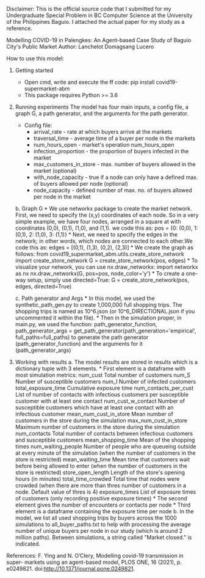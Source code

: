 Disclaimer: This is the official source code that I submitted for my Undergraduate Special Problem in BC Computer Science at the University of the Philippines Baguio. I attached the actual paper for my study as a reference. 

Modelling COVID-19 in Palengkes: An Agent-based Case Study of Baguio City's Public Market
Author: Lanchelot Domagsang Lucero

How to use this model:
1. Getting started
    - Open cmd, write and execute the ff code: pip install covid19-supermarket-abm
    - This package requires Python >= 3.6

2. Running experiments
    The model has four main inputs, a config file, a graph G, a path generator, and the arguments for the path generator.
    - Config file:
        - arrival_rate - rate at which buyers arrive at the markets
        - traversal_time - average time of a buyer per node in the markets
        - num_hours_open - market's operation num_hours_open
        - infection_proportion - the proportion of buyers infected in the market
        - max_customers_in_store - max. number of buyers allowed in the market (optional)
        - with_node_capacity - true if a node can only have a defined max. of buyers allowed per node (optional)
        - node_capacity - defined number of max. no. of buyers allowed per node in the market

    b. Graph G
        * We use networkx package to create the market network. First, we need to specify the (x,y) coordinates of each node. So in a very simple example, we have four nodes, arranged in a square at with coordinates (0,0), (0,1), (1,0), and (1,1). we code this as: pos = {0: (0,0), 1: (0,1), 2: (1,0), 3: (1,1)}
        * Next, we need to specify the edges in the network; in other words, which nodes are connected to each other.We code this as: edges = [(0,1), (1,3), (0,2), (2,3)]
        * We create the graph as follows: 
            from covid19_supermarket_abm.utils.create_store_network import create_store_network
            G = create_store_network(pos, edges)
        * To visualize your network, you can use nx.draw_networkx:
            import networkx as nx
            nx.draw_networkx(G, pos=pos, node_color='y')
        * To create a one-way setup, simply use directed=True: G = create_store_network(pos, edges, directed=True) 

    c. Path generator and Args
        * In this model, we used the synthetic_path_gen.py to create 1,000,000 full shopping trips. The shopping trips is named as 10^6.json (or 10^6_DIRECTIONAL.json if you uncommented it within the file).
        * Then in the simulation proper, in main.py, we used the function:
        path_generator_function, path_generator_args = get_path_generator(path_generation='empirical', full_paths=full_paths) 
        to generate the path generator (path_generator_function) and the arguments for it (path_generator_args)
    
3. Working with results
    a. The model results are stored in results which is a dictionary tuple with 3 elements.
        * First element is a dataframe with most simulation metrics:
            num_cust 	Total number of customers
            num_S	Number of susceptible customers
            num_I	Number of infected customers
            total_exposure_time	Cumulative exposure time
            num_contacts_per_cust	List of number of contacts with infectious customers per susceptible customer with at least one contact
            num_cust_w_contact	Number of susceptible customers which have at least one contact with an infectious customer
            mean_num_cust_in_store	Mean number of customers in the store during the simulation
            max_num_cust_in_store	Maximum number of customers in the store during the simulation
            num_contacts	Total number of contacts between infectious customers and susceptible customers
            mean_shopping_time	Mean of the shopping times
            num_waiting_people	Number of people who are queueing outside at every minute of the simulation (when the number of customers in the store is restricted)
            mean_waiting_time	Mean time that customers wait before being allowed to enter (when the number of customers in the store is restricted)
            store_open_length	Length of the store's opening hours (in minutes)
            total_time_crowded	Total time that nodes were crowded (when there are more than thres number of customers in a node. Default value of thres is 4)
            exposure_times	List of exposure times of customers (only recording positive exposure times)
        * The second element gives the number of encounters or contacts per node
        * Third element is a dataframe containing the exposure time per node
    b. In the model, we list all used shopping trips by buyers across the 1000 simulations to all_buyer_paths.txt to help with processing the average number of unique buyers per node in our study (which is around 2 million paths). Between simulations, a string called "Market closed." is indicated. 

References:
F. Ying and N. O’Clery, Modelling covid-19 transmission in super-
markets using an agent-based model, PLOS ONE, 16 (2021), p. e0249821.
doi:http://10.1371/journal.pone.0249821.
